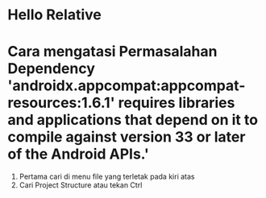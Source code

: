 # Hello Relative

# Cara mengatasi Permasalahan Dependency 'androidx.appcompat:appcompat-resources:1.6.1' requires libraries and applications that depend on it to compile against version 33 or later of the Android APIs.'
1. Pertama cari di menu file yang terletak pada kiri atas
2. Cari Project Structure atau tekan Ctrl

